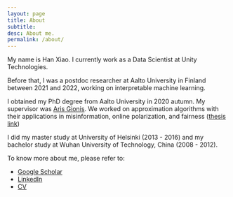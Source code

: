 ```yaml
---
layout: page
title: About
subtitle: 
desc: About me.
permalink: /about/
---
```


<div class="lead pretty-links">
My name is Han Xiao. I currently work as a Data Scientist at Unity Technologies. 

Before that, I was a postdoc researcher at Aalto University in Finland between 2021 and 2022, working on interpretable machine learning.

I obtained my PhD degree from Aalto University in 2020 autumn. My supervisor was [Aris Gionis](https://www.kth.se/profile/argioni).
We worked on approximation algorithms with their applications in misinformation, online polarization, and fairness ([thesis link](https://aaltodoc.aalto.fi/handle/123456789/46243))

I did my master study at University of Helsinki (2013 - 2016) and my bachelor study at Wuhan University of Technology, China (2008 - 2012).

To know more about me, please refer to:

- [Google Scholar](https://scholar.google.fi/citations?user=lUh4VVUAAAAJ&hl=fi)
- [LinkedIn](https://www.linkedin.com/in/han-xiao-7499a840/)
- [CV](https://drive.google.com/file/d/1ulfFdY_GDi9G07lA51b744sAFY6izetX/view?usp=sharing)

</div>
